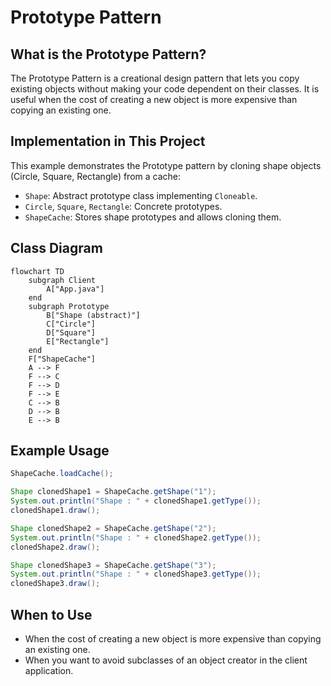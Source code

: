 # Prototype Pattern

## What is the Prototype Pattern?
The Prototype Pattern is a creational design pattern that lets you copy existing objects without making your code dependent on their classes. It is useful when the cost of creating a new object is more expensive than copying an existing one.

## Implementation in This Project
This example demonstrates the Prototype pattern by cloning shape objects (Circle, Square, Rectangle) from a cache:

- `Shape`: Abstract prototype class implementing `Cloneable`.
- `Circle`, `Square`, `Rectangle`: Concrete prototypes.
- `ShapeCache`: Stores shape prototypes and allows cloning them.

## Class Diagram
```mermaid
flowchart TD
    subgraph Client
        A["App.java"]
    end
    subgraph Prototype
        B["Shape (abstract)"]
        C["Circle"]
        D["Square"]
        E["Rectangle"]
    end
    F["ShapeCache"]
    A --> F
    F --> C
    F --> D
    F --> E
    C --> B
    D --> B
    E --> B
```

## Example Usage
```java
ShapeCache.loadCache();

Shape clonedShape1 = ShapeCache.getShape("1");
System.out.println("Shape : " + clonedShape1.getType());
clonedShape1.draw();

Shape clonedShape2 = ShapeCache.getShape("2");
System.out.println("Shape : " + clonedShape2.getType());
clonedShape2.draw();

Shape clonedShape3 = ShapeCache.getShape("3");
System.out.println("Shape : " + clonedShape3.getType());
clonedShape3.draw();
```

## When to Use
- When the cost of creating a new object is more expensive than copying an existing one.
- When you want to avoid subclasses of an object creator in the client application.